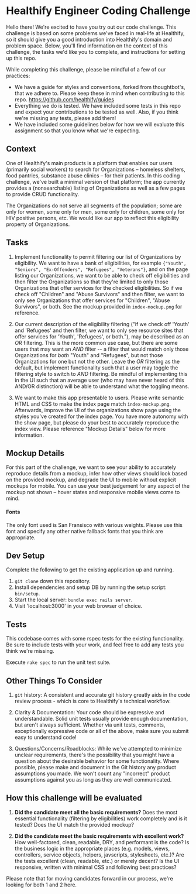 Healthify Engineer Coding Challenge
=============================================

Hello there! We're excited to have you try out our code challenge. This challenge is based on some
problems we've faced in real-life at Healthify, so it should give you a good introduction into Healthify's
domain and problem space. Below, you'll find information on the context of this challenge, the tasks we'd like
you to complete, and instructions for setting up this repo.

While completing this challenge, please be mindful of a few of our practices:

* We have a guide for styles and conventions, forked from thoughtbot's, that we adhere to. Please keep these in mind
when contributing to this repo. https://github.com/healthify/guides
* Everything we do is tested. We have included some tests in this repo and expect your contributions to be tested
as well. Also, if you think we're missing any tests, please add them!
* We have included some guidelines below for how we will evaluate this assignment so that you know what we're
expecting.

## Context
One of Healthify's main products is a platform that enables our users (primarily social workers)
to search for Organizations – homeless shelters, food pantries,
substance abuse clinics – for their patients. In this coding challenge, we've built
a minimal version of that platform; the app currently provides a (nonsearchable)
listing of Organizations as well as a few pages to provide CRUD functionality.

The Organizations do not serve all segments of the population; some are only for women,
some only for men, some only for children, some only for HIV positive persons, etc.
We would like our app to reflect this eligibility property of Organizations.

## Tasks

1. Implement functionality to permit filtering our list of Organizations by eligibility.
We want to have a bank of eligibilities, for example `{"Youth", "Seniors", "Ex-Offenders",
"Refugees", "Veterans"}`, and on the page listing our Organizations, we want to be able to
check off eligibilities and then filter the Organizations so that they're limited to only those Organizations
that offer services for the checked eligibilities. So if we check off "Children" and "Abuse Survivors" and then
filter, we want to only see Organizations that offer services for "Children", "Abuse Survivors", or both.
See the mockup provided in `index-mockup.png` for reference.

2. Our current description of the eligibility filtering ("if we check off 'Youth' and 'Refugees'
and then filter, we want to only see resource sites that offer services for 'Youth', 'Refugees', or both."),
may be described as an *OR* filtering. This is the more common use case, but there are some users that may want
an *AND* filter -- a filter that would match only those Organizations for *both* "Youth" and
"Refugees", but not those Organizations for one but not the other. Leave the *OR* filtering
as the default, but implement functionality such that a user may toggle the filtering style to
switch to *AND* filtering. Be mindful of implementing this in the UI such that an average user (who
may have never heard of this AND/OR distinction) will be able to understand what the toggling means.

3. We want to make this app presentable to users. Please write semantic HTML
and CSS to make the index page match `index-mockup.png`. Afterwards, improve
the UI of the organizations show page using the styles you've created for the
index page. You have more autonomy with the show page, but please do your best
to accurately reproduce the index view. Please reference "Mockup Details" below
for more information.

## Mockup Details
For this part of the challenge, we want to see your ability to accurately
reproduce details from a mockup, infer how other views should look based on the
provided mockup, and degrade the UI to mobile without explicit mockups for
mobile. You can use your best judgement for any aspect of the mockup not shown
– hover states and responsive mobile views come to mind.

#### Fonts
The only font used is San Fransisco with various weights. Please use this font
and specify any other native fallback fonts that you think are appropriate.


## Dev Setup
Complete the following to get the existing application up and running.

1. `git clone` down this repository.
2. Install dependencies and setup DB by running the setup script: `bin/setup`.
3. Start the local server: `bundle exec rails server`.
4. Visit 'localhost:3000' in your web browser of choice.

## Tests
This codebase comes with some rspec tests for the existing functionality. Be sure to include tests with your work,
and feel free to add any tests you think we're missing.

Execute `rake spec` to run the unit test suite.

## Other Things To Consider
1. `git` history: A consistent and accurate git history greatly aids in the code review process -
which is core to Healthify's technical workflow.

2. Clarity & Documentation: Your code should be expressive and understandable. Solid unit tests usually
provide enough documentation, but aren't always sufficient. Whether via unit tests, comments, exceptionally
expressive code or all of the above, make sure you submit easy to understand code!

3. Questions/Concerns/Roadblocks: While we've attempted to minimize unclear requirements, there's the
possibility that you might have a question about the desirable behavior for some functionality. Where possible,
please make and document in the Git history any product assumptions you made. We won't count any "incorrect"
product assumptions against you as long as they are well communicated.

## How this challenge will be evaluated

1. **Did the candidate meet all the basic requirements?** Does the most essential functionality
(filtering by eligibilities) work completely and is it tested? Does the UI match the provided mockup?

2. **Did the candidate meet the basic requirements with excellent work?** How
well-factored, clean, readable, DRY, and performant is the code? Is the business logic in the appropriate
places (e.g. models, views, controllers, service objects, helpers, javscripts, stylesheets, etc.)? Are the tests
excellent (clean, readable, etc.) or merely decent? Is the UI responsive, written with minimal CSS and
following best practices?

Please note that for moving candidates forward in our process, we're looking for both 1 and 2 here.
